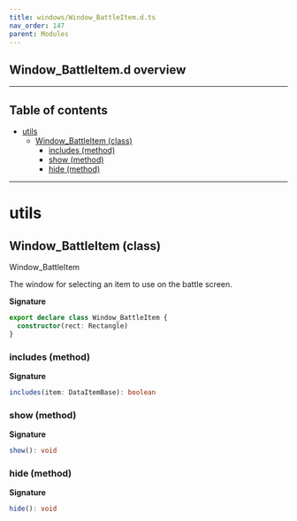 ```yaml
---
title: windows/Window_BattleItem.d.ts
nav_order: 147
parent: Modules
---
```


## Window_BattleItem.d overview

---

<h2 class="text-delta">Table of contents</h2>

- [utils](#utils)
  - [Window_BattleItem (class)](#window_battleitem-class)
    - [includes (method)](#includes-method)
    - [show (method)](#show-method)
    - [hide (method)](#hide-method)

---

# utils

## Window_BattleItem (class)

Window_BattleItem

The window for selecting an item to use on the battle screen.

**Signature**

```ts
export declare class Window_BattleItem {
  constructor(rect: Rectangle)
}
```

### includes (method)

**Signature**

```ts
includes(item: DataItemBase): boolean
```

### show (method)

**Signature**

```ts
show(): void
```

### hide (method)

**Signature**

```ts
hide(): void
```
